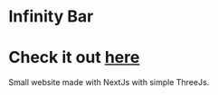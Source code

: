 # Infinity Bar
# Check it out [here](https://infinitybar.filippodude.cc/)

Small website made with NextJs with simple ThreeJs.
